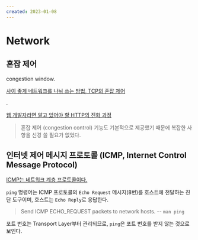 ```yaml
---
created: 2023-01-08
---
```

# Network

## 혼잡 제어

congestion window.

[사이 좋게 네트워크를 나눠 쓰는 방법, TCP의 혼잡 제어](https://evan-moon.github.io/2019/11/26/tcp-congestion-control/)

.

[웹 개발자라면 알고 있어야 할 HTTP의 진화 과정](https://yozm.wishket.com/magazine/detail/1686/)

> 혼잡 제어 (congestion control) 기능도 기본적으로 제공했기 때문에 복잡한 사항을 신경 쓸 필요가 없었다.

## 인터넷 제어 메시지 프로토콜 (ICMP, Internet Control Message Protocol)

[ICMP는 네트워크 계층 프로토콜이다.](https://en.wikipedia.org/wiki/Internet_Control_Message_Protocol)

`ping` 명령어는 ICMP 프로토콜의 `Echo Request` 메시지(8번)를 호스트에 전달하는 진단 도구이며, 호스트는 `Echo Reply`로 응답한다.

> Send ICMP ECHO_REQUEST packets to network hosts. -- `man ping`

포트 번호는 Transport Layer부터 관리되므로, `ping`은 포트 번호를 받지 않는 것으로 보인다.
